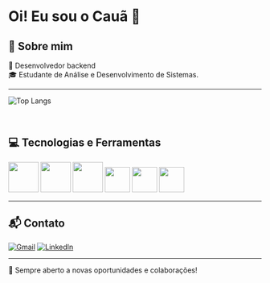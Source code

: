 # Oi! Eu sou o Cauã 👋
🚀 Sobre mim
---
🎯 Desenvolvedor backend<br>
🎓 Estudante de  Análise e Desenvolvimento de Sistemas.  



---
 
![Top Langs](https://github-readme-stats.vercel.app/api/top-langs/?username=cauacouto&&theme=dark&layout=compact)

<div style="display: inline_block"><br>

💻 Tecnologias e Ferramentas
---
<img aling="center" height="60" width="60" src="https://cdn.jsdelivr.net/gh/devicons/devicon@latest/icons/java/java-original-wordmark.svg" wi />
  <img    aling="center" height="60" width="60"  src="https://cdn.jsdelivr.net/gh/devicons/devicon@latest/icons/spring/spring-original-wordmark.svg" />
    <img   aling="center" height="60" width="60" src="https://cdn.jsdelivr.net/gh/devicons/devicon@latest/icons/html5/html5-original-wordmark.svg" />
       <img  aling="center" height="50" width="50"  src="https://cdn.jsdelivr.net/gh/devicons/devicon@latest/icons/css3/css3-original.svg" />
             <img    aling="center" height="50" width="50"  src="https://cdn.jsdelivr.net/gh/devicons/devicon@latest/icons/javascript/javascript-original.svg" />
             <img    aling="center" height="50" width="50" src="https://cdn.jsdelivr.net/gh/devicons/devicon@latest/icons/postgresql/postgresql-original.svg" />
        
               
          
          

</div>




---

📬 Contato
---
[![Gmail](https://img.shields.io/badge/Gmail-D14836?style=for-the-badge&logo=gmail&logoColor=white)](mailto:cauacouto022@gmai.com)
 [![LinkedIn](https://img.shields.io/badge/LinkedIn-0077B5?style=for-the-badge&logo=linkedin&logoColor=white)](https://www.linkedin.com/in/cauã-couto-2848712b1)

---
🚀 Sempre aberto a novas oportunidades e colaborações!








